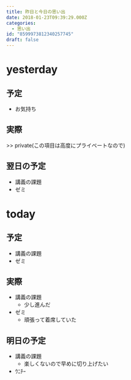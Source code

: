 ```yaml
---
title: 昨日と今日の思い出
date: 2018-01-23T09:39:29.000Z
categories:
  - 思い出
id: "8599973812340257745"
draft: false
---
```

# yesterday
## 予定
- お気持ち

## 実際
\>> private(この項目は高度にプライベートなので)

## 翌日の予定
- 講義の課題
- ゼミ

# today
## 予定
- 講義の課題
- ゼミ

## 実際
- 講義の課題
  - 少し進んだ
- ゼミ
  - 頑張って着席していた

## 明日の予定
- 講義の課題
  - 楽しくないので早めに切り上げたい
- ｳﾆﾁｰ
